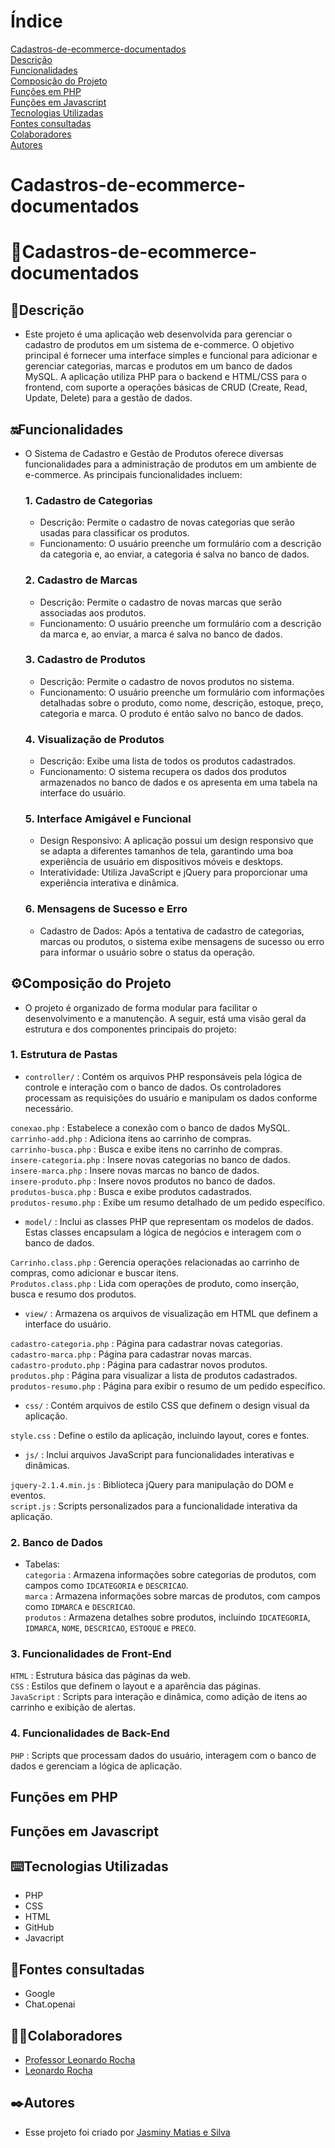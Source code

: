 # Índice 

[Cadastros-de-ecommerce-documentados](#cadastros-de-ecommerce-documentados-1)  
[Descrição](#descri%C3%A7%C3%A3o)  
[Funcionalidades](#funcionalidades)    
[Composição do Projeto](#%EF%B8%8Fcomposi%C3%A7%C3%A3o-do-projeto)   
[Funções em PHP](#fun%C3%A7%C3%B5es-em-php)  
[Funções em Javascript](#fun%C3%A7%C3%B5es-em-javascript)   
[Tecnologias Utilizadas](#%EF%B8%8Ftecnologias-utilizadas)  
[Fontes consultadas](#fontes-consultadas)  
[Colaboradores](#colaboradores)  
[Autores](#%EF%B8%8Fautores)  

# Cadastros-de-ecommerce-documentados  

# 📌Cadastros-de-ecommerce-documentados  

## 📝Descrição  
 * Este projeto é uma aplicação web desenvolvida para gerenciar o cadastro de produtos em um sistema de e-commerce. O objetivo principal é fornecer uma interface simples e funcional para adicionar e gerenciar categorias, marcas e produtos em um banco de dados MySQL. A aplicação utiliza PHP para o backend e HTML/CSS para o frontend, com suporte a operações básicas de CRUD (Create, Read, Update, Delete) para a gestão de dados.

## 🔛Funcionalidades   
 * O Sistema de Cadastro e Gestão de Produtos oferece diversas funcionalidades para a administração de produtos em um ambiente de e-commerce. As principais funcionalidades incluem:
   
   ### 1. Cadastro de Categorias
   * Descrição: Permite o cadastro de novas categorias que serão usadas para classificar os produtos.  
   * Funcionamento: O usuário preenche um formulário com a descrição da categoria e, ao enviar, a categoria é salva no banco de dados.
  
   ### 2. Cadastro de Marcas
   * Descrição: Permite o cadastro de novas marcas que serão associadas aos produtos.  
   * Funcionamento: O usuário preenche um formulário com a descrição da marca e, ao enviar, a marca é salva no banco de dados.

   ### 3. Cadastro de Produtos
   * Descrição: Permite o cadastro de novos produtos no sistema.  
   * Funcionamento: O usuário preenche um formulário com informações detalhadas sobre o produto, como nome, descrição, estoque, preço, categoria e marca. O produto é então salvo no banco de dados.
  
   ### 4. Visualização de Produtos
   * Descrição: Exibe uma lista de todos os produtos cadastrados.  
   * Funcionamento: O sistema recupera os dados dos produtos armazenados no banco de dados e os apresenta em uma tabela na interface do usuário.
  
   ### 5. Interface Amigável e Funcional
   * Design Responsivo: A aplicação possui um design responsivo que se adapta a diferentes tamanhos de tela, garantindo uma boa experiência de usuário em dispositivos móveis e desktops.  
   * Interatividade: Utiliza JavaScript e jQuery para proporcionar uma experiência interativa e dinâmica.
  
   ### 6. Mensagens de Sucesso e Erro
   * Cadastro de Dados: Após a tentativa de cadastro de categorias, marcas ou produtos, o sistema exibe mensagens de sucesso ou erro para informar o usuário sobre o status da operação.  

## ⚙️Composição do Projeto  
   * O projeto é organizado de forma modular para facilitar o desenvolvimento e a manutenção. A seguir, está uma visão geral da estrutura e dos componentes principais do projeto:

   ### 1. Estrutura de Pastas  
   
   * `controller/` : Contém os arquivos PHP responsáveis pela lógica de controle e interação com o banco de dados. Os controladores processam as requisições do usuário e manipulam os dados conforme necessário.

   `conexao.php` : Estabelece a conexão com o banco de dados MySQL.   
   `carrinho-add.php` : Adiciona itens ao carrinho de compras.  
   `carrinho-busca.php` : Busca e exibe itens no carrinho de compras.  
   `insere-categoria.php` : Insere novas categorias no banco de dados.  
   `insere-marca.php` : Insere novas marcas no banco de dados.  
   `insere-produto.php` : Insere novos produtos no banco de dados.  
   `produtos-busca.php` : Busca e exibe produtos cadastrados.  
   `produtos-resumo.php` : Exibe um resumo detalhado de um pedido específico.  

   * `model/` : Inclui as classes PHP que representam os modelos de dados. Estas classes encapsulam a lógica de negócios e interagem com o banco de dados.  

   `Carrinho.class.php` : Gerencia operações relacionadas ao carrinho de compras, como adicionar e buscar itens.  
   `Produtos.class.php` : Lida com operações de produto, como inserção, busca e resumo dos produtos.  

   * `view/` : Armazena os arquivos de visualização em HTML que definem a interface do usuário.  
   
   `cadastro-categoria.php` : Página para cadastrar novas categorias.  
   `cadastro-marca.php` : Página para cadastrar novas marcas.  
   `cadastro-produto.php` : Página para cadastrar novos produtos.  
   `produtos.php` : Página para visualizar a lista de produtos cadastrados.  
   `produtos-resumo.php` : Página para exibir o resumo de um pedido específico.  

   * `css/` : Contém arquivos de estilo CSS que definem o design visual da aplicação.    

   `style.css` : Define o estilo da aplicação, incluindo layout, cores e fontes.  

   * `js/` : Inclui arquivos JavaScript para funcionalidades interativas e dinâmicas.   

   `jquery-2.1.4.min.js` : Biblioteca jQuery para manipulação do DOM e eventos.  
   `script.js` : Scripts personalizados para a funcionalidade interativa da aplicação.  

   ### 2. Banco de Dados  
   * Tabelas:  
   `categoria` : Armazena informações sobre categorias de produtos, com campos como `IDCATEGORIA` e `DESCRICAO`.  
   `marca` : Armazena informações sobre marcas de produtos, com campos como `IDMARCA` e `DESCRICAO`.  
   `produtos` : Armazena detalhes sobre produtos, incluindo `IDCATEGORIA`, `IDMARCA`, `NOME`, `DESCRICAO`, `ESTOQUE` e `PRECO`.

   ### 3. Funcionalidades de Front-End    
   `HTML` : Estrutura básica das páginas da web.  
   `CSS` : Estilos que definem o layout e a aparência das páginas.  
   `JavaScript` : Scripts para interação e dinâmica, como adição de itens ao carrinho e exibição de alertas.  

   ### 4. Funcionalidades de Back-End  
   `PHP` : Scripts que processam dados do usuário, interagem com o banco de dados e gerenciam a lógica de aplicação.  

## Funções em PHP  

## Funções em Javascript  

## ⌨️Tecnologias Utilizadas

 * PHP  
 * CSS   
 * HTML  
 * GitHub  
 * Javacript

## 📑Fontes consultadas  

 * Google   
 * Chat.openai

## 🤝🏻Colaboradores

 * [Professor Leonardo Rocha](https://github.com/LeonardoRochaMarista)  
 * [Leonardo Rocha](https://github.com/LeonardoRochaMarista)

 ## ✒️Autores
 * Esse projeto foi criado por [Jasminy Matias e Silva](https://github.com/jamybr)  

   
